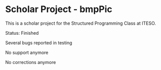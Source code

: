 # Scholar Project - bmpPic

This is a scholar project for the Structured Programming Class at ITESO.


Status: Finished


Several bugs reported in testing

No support anymore

No corrections anymore
